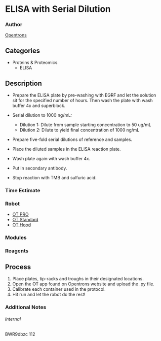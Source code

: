 # ELISA with Serial Dilution

### Author
[Opentrons](http://www.opentrons.com/)

## Categories
* Proteins & Proteomics
	* ELISA

## Description
* Prepare the ELISA plate by pre-washing with EGRF and let the solution sit
for the specified number of hours. Then wash the plate with wash buffer 4x and superblock.

* Serial dilution to 1000 ng/mL:
  - Dilution 1: Dilute from sample starting concentration to 50 ug/mL
  - Dilution 2: Dilute to yield final concentration of 1000 ng/mL

* Prepare five-fold serial dilutions of reference and samples.

* Place the diluted samples in the ELISA reaction plate.

* Wash plate again with wash buffer 4x.

* Put in secondary antibody.

* Stop reaction with TMB and sulfuric acid.

### Time Estimate

### Robot
* [OT PRO](https://opentrons.com/ot-one-pro)
* [OT Standard](https://opentrons.com/ot-one-standard)
* [OT Hood](https://opentrons.com/ot-one-hood)

### Modules

### Reagents

## Process
1. Place plates, tip-racks and troughs in their designated locations.
2. Open the OT app found on Opentrons website and upload the .py file.
3. Calibrate each container used in the protocol.
4. Hit run and let the robot do the rest!

### Additional Notes

###### Internal
BWR9dbzc
112

